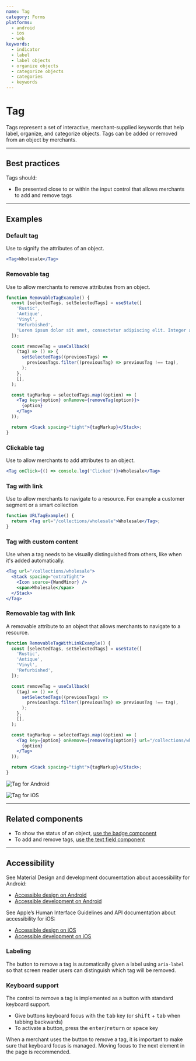 ```yaml
---
name: Tag
category: Forms
platforms:
  - android
  - ios
  - web
keywords:
  - indicator
  - label
  - label objects
  - organize objects
  - categorize objects
  - categories
  - keywords
---
```


# Tag

Tags represent a set of interactive, merchant-supplied keywords that help label, organize, and categorize objects. Tags can be added or removed from an object by merchants.

---

## Best practices

Tags should:

- Be presented close to or within the input control that allows merchants to add and remove tags

---

## Examples

### Default tag

Use to signify the attributes of an object.

```jsx
<Tag>Wholesale</Tag>
```

### Removable tag

Use to allow merchants to remove attributes from an object.

```jsx
function RemovableTagExample() {
  const [selectedTags, setSelectedTags] = useState([
    'Rustic',
    'Antique',
    'Vinyl',
    'Refurbished',
    'Lorem ipsum dolor sit amet, consectetur adipiscing elit. Integer at ipsum quam. Aliquam fermentum bibendum vestibulum. Vestibulum condimentum luctus metus, sed sagittis magna pellentesque eget. Duis dapibus pretium nisi, et venenatis tortor dignissim ut. Quisque eget lacus ac ex eleifend ultrices. Phasellus facilisis ex sit amet leo elementum condimentum. Ut vel maximus felis. Etiam eget diam eu eros blandit interdum. Sed eu metus sed justo aliquam iaculis ac sit amet ex. Curabitur justo magna, porttitor non pulvinar eu, malesuada at leo. Cras mollis consectetur eros, quis maximus lorem dignissim at. Proin in rhoncus massa. Vivamus lectus nunc, fringilla euismod risus commodo, mattis blandit nulla.',
  ]);

  const removeTag = useCallback(
    (tag) => () => {
      setSelectedTags((previousTags) =>
        previousTags.filter((previousTag) => previousTag !== tag),
      );
    },
    [],
  );

  const tagMarkup = selectedTags.map((option) => (
    <Tag key={option} onRemove={removeTag(option)}>
      {option}
    </Tag>
  ));

  return <Stack spacing="tight">{tagMarkup}</Stack>;
}
```

### Clickable tag

Use to allow merchants to add attributes to an object.

```jsx
<Tag onClick={() => console.log('Clicked')}>Wholesale</Tag>
```

### Tag with link

Use to allow merchants to navigate to a resource. For example a customer segment or a smart collection

```jsx
function URLTagExample() {
  return <Tag url="/collections/wholesale">Wholesale</Tag>;
}
```

### Tag with custom content

Use when a tag needs to be visually distinguished from others, like when it's added automatically.

```jsx
<Tag url="/collections/wholesale">
  <Stack spacing="extraTight">
    <Icon source={WandMinor} />
    <span>Wholesale</span>
  </Stack>
</Tag>
```

### Removable tag with link

A removable attribute to an object that allows merchants to navigate to a resource.

```jsx
function RemovableTagWithLinkExample() {
  const [selectedTags, setSelectedTags] = useState([
    'Rustic',
    'Antique',
    'Vinyl',
    'Refurbished',
  ]);

  const removeTag = useCallback(
    (tag) => () => {
      setSelectedTags((previousTags) =>
        previousTags.filter((previousTag) => previousTag !== tag),
      );
    },
    [],
  );

  const tagMarkup = selectedTags.map((option) => (
    <Tag key={option} onRemove={removeTag(option)} url="/collections/wholesale">
      {option}
    </Tag>
  ));

  return <Stack spacing="tight">{tagMarkup}</Stack>;
}
```

<!-- content-for: android -->

![Tag for Android](/public_images/components/Tag/android/default@2x.png)

<!-- /content-for -->

<!-- content-for: ios -->

![Tag for iOS](/public_images/components/Tag/ios/default@2x.png)

<!-- /content-for -->

---

## Related components

- To show the status of an object, [use the badge component](https://polaris.shopify.com/components/images-and-icons/badge)
- To add and remove tags, [use the text field component](https://polaris.shopify.com/components/forms/text-field)

---

## Accessibility

<!-- content-for: android -->

See Material Design and development documentation about accessibility for Android:

- [Accessible design on Android](https://material.io/design/usability/accessibility.html)
- [Accessible development on Android](https://developer.android.com/guide/topics/ui/accessibility/)

<!-- /content-for -->

<!-- content-for: ios -->

See Apple’s Human Interface Guidelines and API documentation about accessibility for iOS:

- [Accessible design on iOS](https://developer.apple.com/design/human-interface-guidelines/ios/app-architecture/accessibility/)
- [Accessible development on iOS](https://developer.apple.com/accessibility/ios/)

<!-- /content-for -->

<!-- content-for: web -->

### Labeling

The button to remove a tag is automatically given a label using `aria-label` so that screen reader users can distinguish which tag will be removed.

### Keyboard support

The control to remove a tag is implemented as a button with standard keyboard support.

- Give buttons keyboard focus with the <kbd>tab</kbd> key (or <kbd>shift</kbd> + <kbd>tab</kbd> when tabbing backwards)
- To activate a button, press the <kbd>enter</kbd>/<kbd>return</kbd> or <kbd>space</kbd> key

When a merchant uses the button to remove a tag, it is important to make sure that keyboard focus is managed. Moving focus to the next element in the page is recommended.

<!-- /content-for -->
